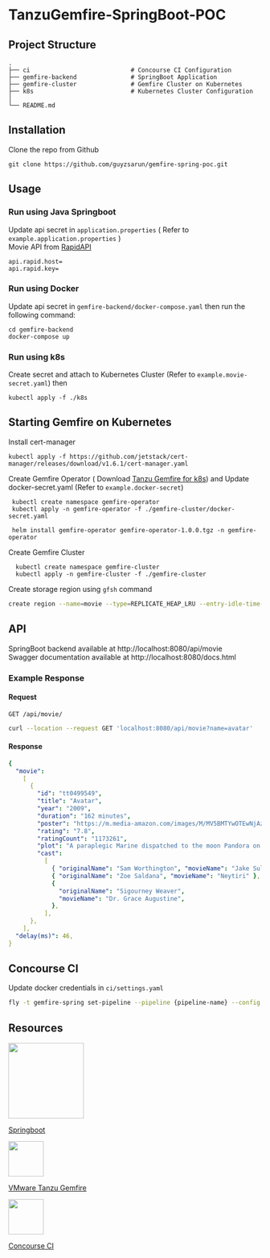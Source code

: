 # TanzuGemfire-SpringBoot-POC

## Project Structure

    .
    ├── ci                            # Concourse CI Configuration
    ├── gemfire-backend               # SpringBoot Application
    ├── gemfire-cluster               # Gemfire Cluster on Kubernetes
    ├── k8s                           # Kubernetes Cluster Configuration
    │
    └── README.md

## Installation

Clone the repo from Github

```
git clone https://github.com/guyzsarun/gemfire-spring-poc.git
```

## Usage

### Run using Java Springboot

Update api secret in `application.properties` ( Refer to `example.application.properties` )<br>
Movie API from [RapidAPI](https://rapidapi.com/apidojo/api/imdb8/)

```
api.rapid.host=
api.rapid.key=
```

### Run using Docker

Update api secret in `gemfire-backend/docker-compose.yaml` then run the following command:

```
cd gemfire-backend
docker-compose up
```

### Run using k8s

Create secret and attach to Kubernetes Cluster (Refer to `example.movie-secret.yaml`) then

```
kubectl apply -f ./k8s
```

## Starting Gemfire on Kubernetes

Install cert-manager

```
kubectl apply -f https://github.com/jetstack/cert-manager/releases/download/v1.6.1/cert-manager.yaml
```

Create Gemfire Operator ( Download [Tanzu Gemfire for k8s](https://network.pivotal.io/products/tanzu-gemfire-for-kubernetes/)) and Update docker-secret.yaml (Refer to `example.docker-secret`)

```
 kubectl create namespace gemfire-operator
 kubectl apply -n gemfire-operator -f ./gemfire-cluster/docker-secret.yaml

 helm install gemfire-operator gemfire-operator-1.0.0.tgz -n gemfire-operator
```

Create Gemfire Cluster

```
  kubectl create namespace gemfire-cluster
  kubectl apply -n gemfire-cluster -f ./gemfire-cluster
```

Create storage region using `gfsh` command

```sh
create region --name=movie --type=REPLICATE_HEAP_LRU --entry-idle-time-expiration=3600 --enable-statistics
```

## API

SpringBoot backend available at http://localhost:8080/api/movie <br>
Swagger documentation available at http://localhost:8080/docs.html

### Example Response

#### Request

`GET /api/movie/`

```sh
curl --location --request GET 'localhost:8080/api/movie?name=avatar'
```

#### Response

```yaml
{
  "movie":
    [
      {
        "id": "tt0499549",
        "title": "Avatar",
        "year": "2009",
        "duration": "162 minutes",
        "poster": "https://m.media-amazon.com/images/M/MV5BMTYwOTEwNjAzMl5BMl5BanBnXkFtZTcwODc5MTUwMw@@._V1_.jpg",
        "rating": "7.8",
        "ratingCount": "1173261",
        "plot": "A paraplegic Marine dispatched to the moon Pandora on a unique mission becomes torn between following his orders and protecting the world he feels is his home.",
        "cast":
          [
            { "originalName": "Sam Worthington", "movieName": "Jake Sully" },
            { "originalName": "Zoe Saldana", "movieName": "Neytiri" },
            {
              "originalName": "Sigourney Weaver",
              "movieName": "Dr. Grace Augustine",
            },
          ],
      },
    ],
  "delay(ms)": 46,
}
```

## Concourse CI

Update docker credentials in `ci/settings.yaml`

```sh
fly -t gemfire-spring set-pipeline --pipeline {pipeline-name} --config ./ci/pipeline.yaml -l ./ci/settings.yaml
```

## Resources

<img src="https://spring.io/images/spring-logo-9146a4d3298760c2e7e49595184e1975.svg" width="150" >

[Springboot](https://spring.io/)

<img src="https://tanzu.vmware.com/developer/images/icons/icon-tanzu-gemfire.svg" height="70" >

[VMware Tanzu Gemfire](https://tanzu.vmware.com/gemfire)

<img src="https://concourse-ci.org/images/logo-white.svg" height="70" >

[Concourse CI](https://concourse-ci.org/)
